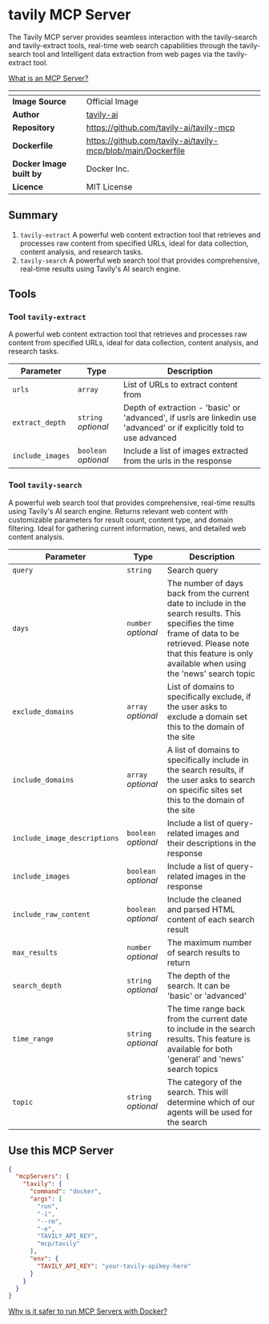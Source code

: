 # tavily MCP Server

The Tavily MCP server provides seamless interaction with the tavily-search and tavily-extract tools, real-time web search capabilities through the tavily-search tool and Intelligent data extraction from web pages via the tavily-extract tool.

[What is an MCP Server?](https://www.anthropic.com/news/model-context-protocol)

|<!-- -->|<!-- -->|
|-|-|
**Image Source**|Official Image
|**Author**|[tavily-ai](https://github.com/tavily-ai)
**Repository**|https://github.com/tavily-ai/tavily-mcp
**Dockerfile**|https://github.com/tavily-ai/tavily-mcp/blob/main/Dockerfile
**Docker Image built by**|Docker Inc.
**Licence**|MIT License

## Summary
1. `tavily-extract` A powerful web content extraction tool that retrieves and processes raw content from specified URLs, ideal for data collection, content analysis, and research tasks.
1. `tavily-search` A powerful web search tool that provides comprehensive, real-time results using Tavily's AI search engine.

## Tools

### Tool `tavily-extract`
A powerful web content extraction tool that retrieves and processes raw content from specified URLs, ideal for data collection, content analysis, and research tasks.

Parameter|Type|Description
-|-|-
`urls`|`array`|List of URLs to extract content from
`extract_depth`|`string` *optional*|Depth of extraction - 'basic' or 'advanced', if usrls are linkedin use 'advanced' or if explicitly told to use advanced
`include_images`|`boolean` *optional*|Include a list of images extracted from the urls in the response

### Tool `tavily-search`
A powerful web search tool that provides comprehensive, real-time results using Tavily's AI search engine. Returns relevant web content with customizable parameters for result count, content type, and domain filtering. Ideal for gathering current information, news, and detailed web content analysis.

Parameter|Type|Description
-|-|-
`query`|`string`|Search query
`days`|`number` *optional*|The number of days back from the current date to include in the search results. This specifies the time frame of data to be retrieved. Please note that this feature is only available when using the 'news' search topic
`exclude_domains`|`array` *optional*|List of domains to specifically exclude, if the user asks to exclude a domain set this to the domain of the site
`include_domains`|`array` *optional*|A list of domains to specifically include in the search results, if the user asks to search on specific sites set this to the domain of the site
`include_image_descriptions`|`boolean` *optional*|Include a list of query-related images and their descriptions in the response
`include_images`|`boolean` *optional*|Include a list of query-related images in the response
`include_raw_content`|`boolean` *optional*|Include the cleaned and parsed HTML content of each search result
`max_results`|`number` *optional*|The maximum number of search results to return
`search_depth`|`string` *optional*|The depth of the search. It can be 'basic' or 'advanced'
`time_range`|`string` *optional*|The time range back from the current date to include in the search results. This feature is available for both 'general' and 'news' search topics
`topic`|`string` *optional*|The category of the search. This will determine which of our agents will be used for the search

## Use this MCP Server

```json
{
  "mcpServers": {
    "tavily": {
      "command": "docker",
      "args": [
        "run",
        "-i",
        "--rm",
        "-e",
        "TAVILY_API_KEY",
        "mcp/tavily"
      ],
      "env": {
        "TAVILY_API_KEY": "your-tavily-apikey-here"
      }
    }
  }
}
```

[Why is it safer to run MCP Servers with Docker?](https://www.docker.com/blog/the-model-context-protocol-simplifying-building-ai-apps-with-anthropic-claude-desktop-and-docker/)
